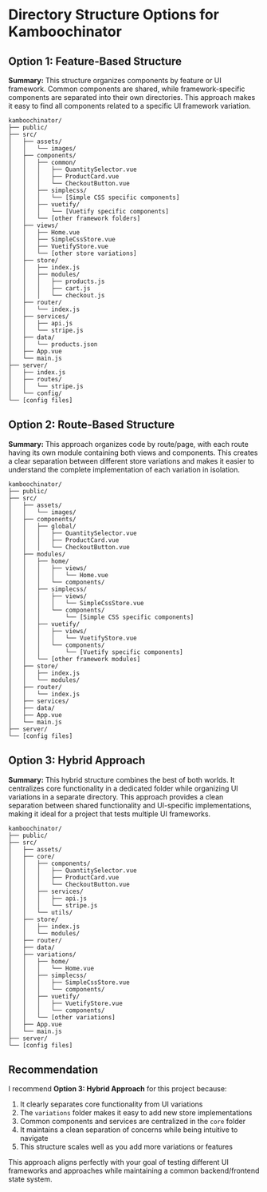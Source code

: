 # Directory Structure Options for Kamboochinator

## Option 1: Feature-Based Structure

**Summary:** This structure organizes components by feature or UI framework. Common components are shared, while framework-specific components are separated into their own directories. This approach makes it easy to find all components related to a specific UI framework variation.

```
kamboochinator/
├── public/
├── src/
│   ├── assets/
│   │   └── images/
│   ├── components/
│   │   ├── common/
│   │   │   ├── QuantitySelector.vue
│   │   │   ├── ProductCard.vue
│   │   │   └── CheckoutButton.vue
│   │   ├── simplecss/
│   │   │   └── [Simple CSS specific components]
│   │   ├── vuetify/
│   │   │   └── [Vuetify specific components]
│   │   └── [other framework folders]
│   ├── views/
│   │   ├── Home.vue
│   │   ├── SimpleCssStore.vue
│   │   ├── VuetifyStore.vue
│   │   └── [other store variations]
│   ├── store/
│   │   ├── index.js
│   │   ├── modules/
│   │   │   ├── products.js
│   │   │   ├── cart.js
│   │   │   └── checkout.js
│   ├── router/
│   │   └── index.js
│   ├── services/
│   │   ├── api.js
│   │   └── stripe.js
│   ├── data/
│   │   └── products.json
│   ├── App.vue
│   └── main.js
├── server/
│   ├── index.js
│   ├── routes/
│   │   └── stripe.js
│   └── config/
└── [config files]
```

## Option 2: Route-Based Structure

**Summary:** This approach organizes code by route/page, with each route having its own module containing both views and components. This creates a clear separation between different store variations and makes it easier to understand the complete implementation of each variation in isolation.

```
kamboochinator/
├── public/
├── src/
│   ├── assets/
│   │   └── images/
│   ├── components/
│   │   ├── global/
│   │   │   ├── QuantitySelector.vue
│   │   │   ├── ProductCard.vue
│   │   │   └── CheckoutButton.vue
│   ├── modules/
│   │   ├── home/
│   │   │   ├── views/
│   │   │   │   └── Home.vue
│   │   │   └── components/
│   │   ├── simplecss/
│   │   │   ├── views/
│   │   │   │   └── SimpleCssStore.vue
│   │   │   └── components/
│   │   │       └── [Simple CSS specific components]
│   │   ├── vuetify/
│   │   │   ├── views/
│   │   │   │   └── VuetifyStore.vue
│   │   │   └── components/
│   │   │       └── [Vuetify specific components]
│   │   └── [other framework modules]
│   ├── store/
│   │   ├── index.js
│   │   └── modules/
│   ├── router/
│   │   └── index.js
│   ├── services/
│   ├── data/
│   ├── App.vue
│   └── main.js
├── server/
└── [config files]
```

## Option 3: Hybrid Approach

**Summary:** This hybrid structure combines the best of both worlds. It centralizes core functionality in a dedicated folder while organizing UI variations in a separate directory. This approach provides a clean separation between shared functionality and UI-specific implementations, making it ideal for a project that tests multiple UI frameworks.

```
kamboochinator/
├── public/
├── src/
│   ├── assets/
│   ├── core/
│   │   ├── components/
│   │   │   ├── QuantitySelector.vue
│   │   │   ├── ProductCard.vue
│   │   │   └── CheckoutButton.vue
│   │   ├── services/
│   │   │   ├── api.js
│   │   │   └── stripe.js
│   │   └── utils/
│   ├── store/
│   │   ├── index.js
│   │   └── modules/
│   ├── router/
│   ├── data/
│   ├── variations/
│   │   ├── home/
│   │   │   └── Home.vue
│   │   ├── simplecss/
│   │   │   ├── SimpleCssStore.vue
│   │   │   └── components/
│   │   ├── vuetify/
│   │   │   ├── VuetifyStore.vue
│   │   │   └── components/
│   │   └── [other variations]
│   ├── App.vue
│   └── main.js
├── server/
└── [config files]
```

## Recommendation

I recommend **Option 3: Hybrid Approach** for this project because:

1. It clearly separates core functionality from UI variations
2. The `variations` folder makes it easy to add new store implementations
3. Common components and services are centralized in the `core` folder
4. It maintains a clean separation of concerns while being intuitive to navigate
5. This structure scales well as you add more variations or features

This approach aligns perfectly with your goal of testing different UI frameworks and approaches while maintaining a common backend/frontend state system.
